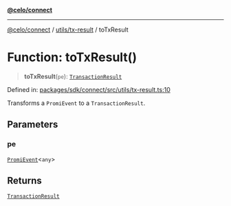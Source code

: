 [**@celo/connect**](../../../README.md)

***

[@celo/connect](../../../modules.md) / [utils/tx-result](../README.md) / toTxResult

# Function: toTxResult()

> **toTxResult**(`pe`): [`TransactionResult`](../classes/TransactionResult.md)

Defined in: [packages/sdk/connect/src/utils/tx-result.ts:10](https://github.com/celo-org/developer-tooling/blob/master/packages/sdk/connect/src/utils/tx-result.ts#L10)

Transforms a `PromiEvent` to a `TransactionResult`.

## Parameters

### pe

[`PromiEvent`](../../../index/interfaces/PromiEvent.md)\<`any`\>

## Returns

[`TransactionResult`](../classes/TransactionResult.md)
